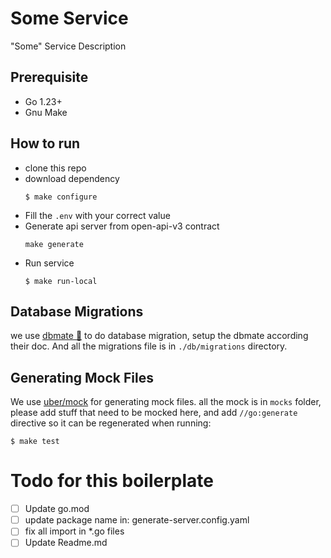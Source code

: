 # Some Service

"Some" Service Description

## Prerequisite

- Go 1.23+
- Gnu Make

## How to run

- clone this repo
- download dependency
    ```shell
    $ make configure
    ```
- Fill the `.env` with your correct value
- Generate api server from open-api-v3 contract
    ```shell
    make generate
    ```
- Run service
    ```shell
    $ make run-local
    ```

## Database Migrations

we use [dbmate 🚀](https://github.com/amacneil/dbmate) to do database migration, setup the dbmate according their doc.
And all the migrations file is in `./db/migrations` directory.

## Generating Mock Files

We use [uber/mock](https://github.com/uber-go/mock) for generating mock files.
all the mock is in `mocks` folder, please add stuff that need to be mocked here,
and add `//go:generate` directive so it can be regenerated when running:

```shell
$ make test
```

# Todo for this boilerplate

- [ ] Update go.mod
- [ ] update package name in: generate-server.config.yaml
- [ ] fix all import in *.go files
- [ ] Update Readme.md